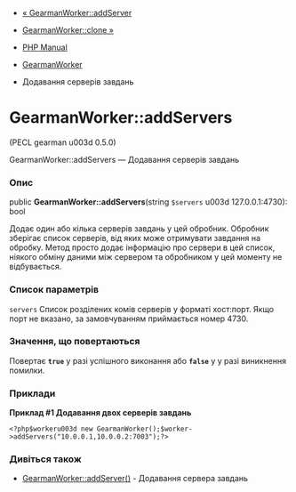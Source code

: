 - [« GearmanWorker::addServer](gearmanworker.addserver.md)
- [GearmanWorker::clone »](gearmanworker.clone.md)

- [PHP Manual](index.md)
- [GearmanWorker](class.gearmanworker.md)
- Додавання серверів завдань

# GearmanWorker::addServers

(PECL gearman u003d 0.5.0)

GearmanWorker::addServers — Додавання серверів завдань

### Опис

public **GearmanWorker::addServers**(string `$servers` u003d
127.0.0.1:4730): bool

Додає один або кілька серверів завдань у цей обробник.
Обробник зберігає список серверів, від яких може отримувати завдання
на обробку. Метод просто додає інформацію про сервери в цей
список, ніякого обміну даними між сервером та обробником у цей
моменту не відбувається.

### Список параметрів

`servers`
Список розділених комів серверів у форматі хост:порт. Якщо порт не
вказано, за замовчуванням приймається номер 4730.

### Значення, що повертаються

Повертає **`true`** у разі успішного виконання або **`false`** у
у разі виникнення помилки.

### Приклади

**Приклад #1 Додавання двох серверів завдань**

` <?php$workeru003d new GearmanWorker();$worker->addServers("10.0.0.1,10.0.0.2:7003");?> `

### Дивіться також

- [GearmanWorker::addServer()](gearmanworker.addserver.md) -
Додавання сервера завдань
